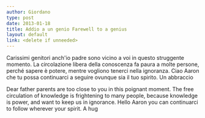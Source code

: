 ```yaml
---
author: Giordano
type: post
date: 2013-01-18
title: Addio a un genio Farewell to a genius
layout: default
link: <delete if unneeded>
---
```


Carissimi genitori anch'io padre sono vicino a voi in questo struggente momento. La circolazione libera della conoscenza fa paura a molte persone, perché sapere è potere, mentre vogliono tenerci nella ignoranza.
Ciao Aaron che tu possa continuarci a seguire ovunque sia il tuo spirito.
Un abbraccio

Dear father parents are too close to you in this poignant moment. The free circulation of knowledge is frightening to many people, because knowledge is power, and want to keep us in ignorance. 
Hello Aaron you can continuarci to follow wherever your spirit. 
A hug
